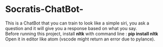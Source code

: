 # Socratis-ChatBot-

This is a ChatBot that you can train to look like a simple siri, you ask a question and it will give you a response based on what you say.<br>
Before running this project, install <strong>nltk</strong> with command line : <strong>pip install nltk</strong> <br>
Open it in editor like atom (vscode might return an error due to pylance).<br>
